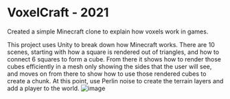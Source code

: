 # VoxelCraft - 2021
Created a simple Minecraft clone to explain how voxels work in games.

This project uses Unity to break down how Minecraft works.  There are 10 scenes, starting with how a square is rendered out of triangles, 
and how to connect 6 squares to form a cube.  From there it shows how to render those cubes efficiently in a mesh only showing the sides that the user will see, 
and moves on from there to show how to use those rendered cubes to create a chunk.  At this point, use Perlin noise to create the terrain layers and add a player to the world.
![image](https://user-images.githubusercontent.com/14909593/123479703-540cbe80-d5cf-11eb-9de1-5003766430f1.png)
